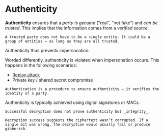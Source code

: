 # Authenticity

**Authenticity** ensures that a _party is genuine_ ("real", "not fake") and _can be trusted_. This implies that the information comes from a _verified source_.

~~~admonish note title="Trusted party"
A trusted party does not have to be a single entity. It could be a group of entities — as long as they are all trusted.
~~~

Authenticity thus prevents impersonation.

Worded differently, authenticity is violated when impersonation occurs. This happens in the following scenarios:

* [Replay attack]()
* Private key / shared secret compromise

~~~admonish note title ="Authentication vs. authenticity"
Authentication is a procedure to ensure authenticity — it verifies the identity of a party.
~~~

Authenticity is typically achieved using digital signatures or MACs.

~~~admonish warning title="Encryption as a means of authenticity"
Successful decryption does not prove authenticity but _integrity_.

Decryption success suggests the ciphertext wasn’t corrupted. If a single bit was wrong, the decryption would usually fail or produce gibberish.
~~~
